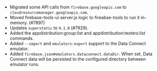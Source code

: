 - Migrated some API calls from `firebase.googleapis.com` to `cloudresourcemanager.googleapis.com`.
- Moved firebase-tools-ui server.js logic to fireabse-tools to run it in-memory. (#7897)
- Updates `superstatic` to `9.1.0` (#7929).
- Added the appdistribution:group:list and appdistribution:testers:list commands.
- Added `--import` and `emulators:export` support to the Data Connect emulator.
- Added `firebase.json#emulators.dataconnect.dataDir`. When set, Data Connect data will be persisted to the configured directory between emulator runs.
